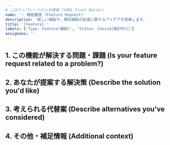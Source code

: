 ```yaml
---
# このテンプレートのメタ情報 (YAML Front Matter)
name: '✨ 機能要望 (Feature Request)'
description: '新しい機能や、既存機能の拡張に関するアイデアを提案します。'
title: '[Feature] '
labels: ['Type: Feature(機能)', 'Status: Consid(検討中)🤔']
assignees: ''
---
```


<!--
素晴らしいアイデアのご提案、ありがとうございます！
以下のセクションを参考に、あなたのアイデアについて教えてください。
-->

## 1. この機能が解決する問題・課題 (Is your feature request related to a problem?)

<!--
「〜ができなくて困っている」「〜という作業が非常に面倒だ」のように、あなたが感じている問題や、この機能が必要な背景を具体的に説明してください。
-->

## 2. あなたが提案する解決策 (Describe the solution you'd like)

<!--
その問題を解決するために、どのような機能や振る舞いを期待するかを具体的に説明してください。
可能であれば、UIのスケッチや、理想的なAPIの利用イメージなどを追記すると、より伝わりやすくなります。
-->

## 3. 考えられる代替案 (Describe alternatives you've considered)

<!--
もし、他の解決策や、すでにある機能で代用する方法を検討した場合は、それについても記述してください。
なぜ、それらの代替案では不十分だと考えたのかも教えていただけると助かります。
-->

## 4. その他・補足情報 (Additional context)

<!--
その他、この機能要望に関する補足情報があれば、自由に記述してください。
参考にした他のツールの挙動や、関連するWebサイトへのリンクなど、どんな情報でも歓迎します。
-->
